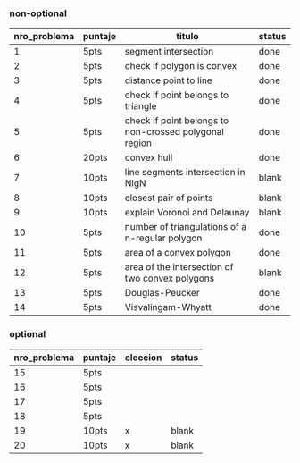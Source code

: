 

### non-optional
| nro_problema | puntaje | titulo | status |
|--------------|---------|----------|--------|
| 1            | 5pts    | segment intersection       | done       |
| 2            | 5pts    | check if polygon is convex        | done       |
| 3            | 5pts    | distance point to line            | done   |
| 4            | 5pts    | check if point belongs to triangle        | done        |
| 5            | 5pts    | check if point belongs to non-crossed polygonal region         | done       |
| 6            | 20pts   | convex hull        | done        |
| 7            | 10pts   | line segments intersection in NlgN        | blank       |
| 8            | 10pts   | closest pair of points         | blank       |
| 9            | 10pts   | explain Voronoi and Delaunay        | blank       |
| 10           | 5pts    | number of triangulations of a n-regular polygon        | done       |
| 11           | 5pts    | area of a convex polygon        | done       |
| 12           | 5pts    | area of the intersection of two convex polygons         | blank       |
| 13           | 5pts    | Douglas-Peucker        | done       |
| 14           | 5pts    | Visvalingam-Whyatt         | done       |


### optional
| nro_problema | puntaje | eleccion | status |
|--------------|---------|----------|--------|
| 15           | 5pts    |          |        |
| 16           | 5pts    |          |        |
| 17           | 5pts    |          |        |
| 18           | 5pts    |          |        |
| 19           | 10pts   | x        | blank       |
| 20           | 10pts   | x        | blank       |